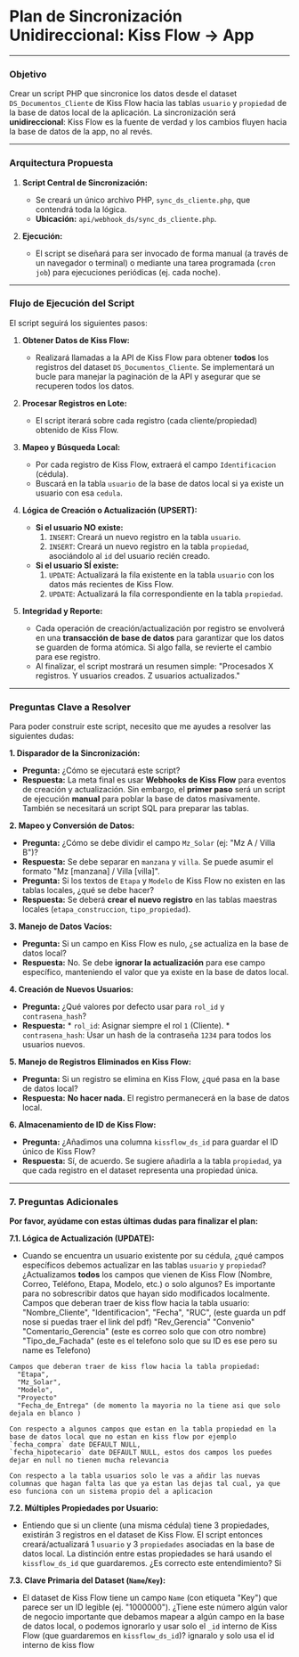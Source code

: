 # Plan de Sincronización Unidireccional: Kiss Flow -> App

---

### **Objetivo**

Crear un script PHP que sincronice los datos desde el dataset `DS_Documentos_Cliente` de Kiss Flow hacia las tablas `usuario` y `propiedad` de la base de datos local de la aplicación. La sincronización será **unidireccional**: Kiss Flow es la fuente de verdad y los cambios fluyen hacia la base de datos de la app, no al revés.

---

### **Arquitectura Propuesta**

1.  **Script Central de Sincronización:**
    *   Se creará un único archivo PHP, `sync_ds_cliente.php`, que contendrá toda la lógica.
    *   **Ubicación:** `api/webhook_ds/sync_ds_cliente.php`.

2.  **Ejecución:**
    *   El script se diseñará para ser invocado de forma manual (a través de un navegador o terminal) o mediante una tarea programada (`cron job`) para ejecuciones periódicas (ej. cada noche).

---

### **Flujo de Ejecución del Script**

El script seguirá los siguientes pasos:

1.  **Obtener Datos de Kiss Flow:**
    *   Realizará llamadas a la API de Kiss Flow para obtener **todos** los registros del dataset `DS_Documentos_Cliente`. Se implementará un bucle para manejar la paginación de la API y asegurar que se recuperen todos los datos.

2.  **Procesar Registros en Lote:**
    *   El script iterará sobre cada registro (cada cliente/propiedad) obtenido de Kiss Flow.

3.  **Mapeo y Búsqueda Local:**
    *   Por cada registro de Kiss Flow, extraerá el campo `Identificacion` (cédula).
    *   Buscará en la tabla `usuario` de la base de datos local si ya existe un usuario con esa `cedula`.

4.  **Lógica de Creación o Actualización (UPSERT):**
    *   **Si el usuario NO existe:**
        1.  `INSERT`: Creará un nuevo registro en la tabla `usuario`.
        2.  `INSERT`: Creará un nuevo registro en la tabla `propiedad`, asociándolo al `id` del usuario recién creado.
    *   **Si el usuario SÍ existe:**
        1.  `UPDATE`: Actualizará la fila existente en la tabla `usuario` con los datos más recientes de Kiss Flow.
        2.  `UPDATE`: Actualizará la fila correspondiente en la tabla `propiedad`.

5.  **Integridad y Reporte:**
    *   Cada operación de creación/actualización por registro se envolverá en una **transacción de base de datos** para garantizar que los datos se guarden de forma atómica. Si algo falla, se revierte el cambio para ese registro.
    *   Al finalizar, el script mostrará un resumen simple: "Procesados X registros. Y usuarios creados. Z usuarios actualizados."

---

### **Preguntas Clave a Resolver**

Para poder construir este script, necesito que me ayudes a resolver las siguientes dudas:

**1. Disparador de la Sincronización:**
   *   **Pregunta:** ¿Cómo se ejecutará este script?
   *   **Respuesta:** La meta final es usar **Webhooks de Kiss Flow** para eventos de creación y actualización. Sin embargo, el **primer paso** será un script de ejecución **manual** para poblar la base de datos masivamente. También se necesitará un script SQL para preparar las tablas.

**2. Mapeo y Conversión de Datos:**
   *   **Pregunta:** ¿Cómo se debe dividir el campo `Mz_Solar` (ej: "Mz A / Villa B")?
   *   **Respuesta:** Se debe separar en `manzana` y `villa`. Se puede asumir el formato "Mz [manzana] / Villa [villa]".
   *   **Pregunta:** Si los textos de `Etapa` y `Modelo` de Kiss Flow no existen en las tablas locales, ¿qué se debe hacer?
   *   **Respuesta:** Se deberá **crear el nuevo registro** en las tablas maestras locales (`etapa_construccion`, `tipo_propiedad`).

**3. Manejo de Datos Vacíos:**
   *   **Pregunta:** Si un campo en Kiss Flow es nulo, ¿se actualiza en la base de datos local?
   *   **Respuesta:** No. Se debe **ignorar la actualización** para ese campo específico, manteniendo el valor que ya existe en la base de datos local.

**4. Creación de Nuevos Usuarios:**
   *   **Pregunta:** ¿Qué valores por defecto usar para `rol_id` y `contrasena_hash`?
   *   **Respuesta:**
     *   `rol_id`: Asignar siempre el rol `1` (Cliente).
     *   `contrasena_hash`: Usar un hash de la contraseña `1234` para todos los usuarios nuevos.

**5. Manejo de Registros Eliminados en Kiss Flow:**
   *   **Pregunta:** Si un registro se elimina en Kiss Flow, ¿qué pasa en la base de datos local?
   *   **Respuesta:** **No hacer nada.** El registro permanecerá en la base de datos local.

**6. Almacenamiento de ID de Kiss Flow:**
   *   **Pregunta:** ¿Añadimos una columna `kissflow_ds_id` para guardar el ID único de Kiss Flow?
   *   **Respuesta:** Sí, de acuerdo. Se sugiere añadirla a la tabla `propiedad`, ya que cada registro en el dataset representa una propiedad única.

---

### **7. Preguntas Adicionales**

**Por favor, ayúdame con estas últimas dudas para finalizar el plan:**

**7.1. Lógica de Actualización (UPDATE):**
   *   Cuando se encuentra un usuario existente por su cédula, ¿qué campos específicos debemos actualizar en las tablas `usuario` y `propiedad`? ¿Actualizamos **todos** los campos que vienen de Kiss Flow (Nombre, Correo, Teléfono, Etapa, Modelo, etc.) o solo algunos? Es importante para no sobrescribir datos que hayan sido modificados localmente.
    Campos que deberan traer de kiss flow hacia la tabla usuario:
      "Nombre_Cliente",
      "Identificacion",
      "Fecha",
      "RUC", (este guarda un pdf nose si puedas traer el link del pdf)
      "Rev_Gerencia"
      "Convenio"
      "Comentario_Gerencia" (este es correo solo que con otro nombre)
      "Tipo_de_Fachada" (este es el telefono solo que su ID es ese pero su name es Telefono)

    Campos que deberan traer de kiss flow hacia la tabla propiedad:
      "Etapa",
      "Mz_Solar",
      "Modelo",
      "Proyecto"
      "Fecha_de_Entrega" (de momento la mayoria no la tiene asi que solo dejala en blanco )

    Con respecto a algunos campos que estan en la tabla propiedad en la base de datos local que no estan en kiss flow por ejemplo
    `fecha_compra` date DEFAULT NULL,
    `fecha_hipotecario` date DEFAULT NULL, estos dos campos los puedes dejar en null no tienen mucha relevancia
    
    Con respecto a la tabla usuarios solo le vas a añdir las nuevas columnas que hagan falta las que ya estan las dejas tal cual, ya que eso funciona con un sistema propio del a aplicacion


**7.2. Múltiples Propiedades por Usuario:**
   *   Entiendo que si un cliente (una misma cédula) tiene 3 propiedades, existirán 3 registros en el dataset de Kiss Flow. El script entonces creará/actualizará 1 `usuario` y 3 `propiedades` asociadas en la base de datos local. La distinción entre estas propiedades se hará usando el `kissflow_ds_id` que guardaremos. ¿Es correcto este entendimiento? Si

**7.3. Clave Primaria del Dataset (`Name`/`Key`):**
   *   El dataset de Kiss Flow tiene un campo `Name` (con etiqueta "Key") que parece ser un ID legible (ej. "1000000"). ¿Tiene este número algún valor de negocio importante que debamos mapear a algún campo en la base de datos local, o podemos ignorarlo y usar solo el `_id` interno de Kiss Flow (que guardaremos en `kissflow_ds_id`)? ignaralo y solo usa el id interno de kiss flow

